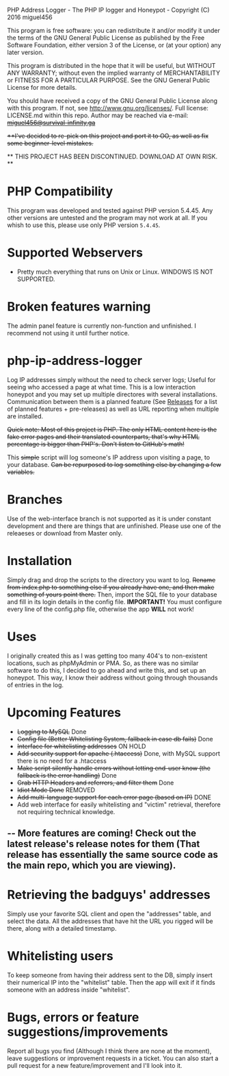 
PHP Address Logger - The PHP IP logger and Honeypot - Copyright (C) 2016 miguel456

This program is free software: you can redistribute it and/or modify it under the terms of the GNU General Public License as published by the Free Software Foundation, either version 3 of the License, or (at your option) any later version.

This program is distributed in the hope that it will be useful, but WITHOUT ANY WARRANTY; without even the implied warranty of MERCHANTABILITY or FITNESS FOR A PARTICULAR PURPOSE. See the GNU General Public License for more details.

You should have received a copy of the GNU General Public License along with this program. If not, see http://www.gnu.org/licenses/.
Full license: LICENSE.md within this repo.
Author may be reached via e-mail: ~~miguel456@survival-infinity.ga~~

~~**I've decided to re-pick on this project and port it to OO, as well as fix some beginner-level mistakes.~~

** THIS PROJECT HAS BEEN DISCONTINUED. DOWNLOAD AT OWN RISK. **

# PHP Compatibility
This program was developed and tested against PHP version 5.4.45. Any other versions are untested and the program may not work at all. If you whish to use this, please use only PHP version ```5.4.45```.

# Supported Webservers
- Pretty much everything that runs on Unix or Linux. WINDOWS IS NOT SUPPORTED.

# Broken features warning
The admin panel feature is currently non-function and unfinished. I recommend not using it until further notice.


# php-ip-address-logger
Log IP addresses simply without the need to check server logs; Useful for seeing who accessed a page at what time. This is a low interaction honeypot and you may set up multiple directores with several installations. Communication between them is a planned feature (See [Releases](https://git.io/v6hjp "Releases") for a list of planned features + pre-releases) as well as URL reporting when multiple are installed.

~~Quick note: Most of this project is PHP. The only HTML content here is the fake error pages and their translated counterparts, that's why HTML percentage is bigger than PHP's. Don't listen to GitHub's math!~~

This ~~simple~~ script will log someone's IP address upon visiting a page, to your database. ~~Can be repurposed to log something else by changing a few variables.~~

# Branches
Use of the web-interface branch is not supported as it is under constant development and there are things that are unfinished. Please use one of the releaeses or download from Master only.

# Installation

Simply drag and drop the scripts to the directory you want to log. ~~Rename from index.php to something else if you already have one, and then make something of yours point there.~~ 
Then, import the SQL file to your database and fill in its login details in the config file.
**IMPORTANT!** You must configure every line of the config.php file, otherwise the app **WILL** not work!

# Uses 
I originally created this as I was getting too many 404's to non-existent locations, such as phpMyAdmin or PMA. So, as there was no similar software to do this,
I decided to go ahead and write this, and set up an honeypot. This way, I know their address without going through thousands of entries in the log.


# Upcoming Features
- ~~Logging to MySQL~~ Done
- ~~Config file (Better Whitelisting System, fallback in case db fails)~~ Done
- ~~Interface for whitelisting addresses~~  ON HOLD
- ~~Add security support for apache (.htaccess)~~ Done, with MySQL support there is no need for a .htaccess 
- ~~Make script silently handle errors without letting end-user know (the fallback is the error handling)~~ Done
- ~~Grab HTTP Headers and referrers, and filter them~~ Done
- ~~Idiot Mode Done~~ REMOVED
-  ~~Add multi-language support for each error page (based on IP)~~ DONE
- Add web interface for easily whitelisting and "victim" retrieval, therefore not requiring technical knowledge.

--
More features are coming! Check out the latest release's release notes for them (That release has essentially the same source code as the main repo, which you are viewing).  
--


# Retrieving the badguys' addresses
Simply use your favorite SQL client and open the "addresses" table, and select the data. All the addresses that have hit the URL you rigged will be there, along with a detailed timestamp. 

# Whitelisting users
To keep someone from having their address sent to the DB, simply insert their numerical IP into the "whitelist" table. Then the app will exit if it finds someone with an address inside "whitelist".

# Bugs, errors or feature suggestions/improvements
Report all bugs you find (Although I think there are none at the moment), leave suggestions or improvement requests in a ticket. You can also start a pull request for a new feature/improvement and I'll look into it.


